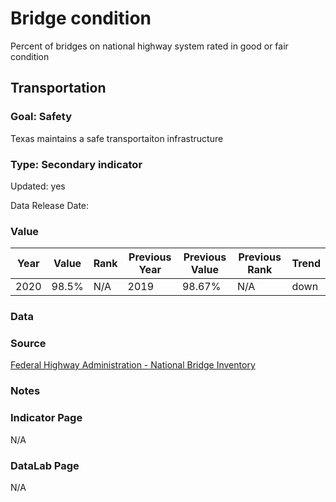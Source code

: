 # Bridge condition
Percent of bridges on national highway system rated in good or fair condition
## Transportation
### Goal: Safety
Texas maintains a safe transportaiton infrastructure
### Type: Secondary indicator
Updated: yes
Data Release Date: 

### Value

| Year      |  Value      | Rank        | Previous Year | Previous Value | Previous Rank | Trend | 
| ----------- | ----------- | ----------- | ----------- | ----------- | ----------- | -----------|
|   2020       | 98.5%       |  N/A        |      2019   |   98.67%      |      N/A    |    down       | 

### Data

### Source

[Federal Highway Administration - National Bridge Inventory](https://www.fhwa.dot.gov/bridge/nbi/no10/county20d.cfm#tx)

### Notes


### Indicator Page

N/A

### DataLab Page

N/A
